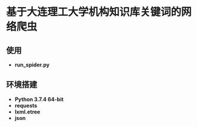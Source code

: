 # 基于大连理工大学机构知识库关键词的网络爬虫

## 使用

* **run_spider.py**


## 环境搭建

* **Python 3.7.4 64-bit**
* **requests**
* **lxml.etree**
* **json**

